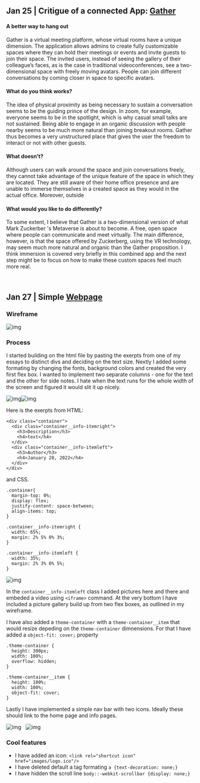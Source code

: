 ## Jan 25 | Critigue of a connected App: [Gather](https://www.gather.town)

#### A better way to hang out
Gather is a virtual meeting platform, whose virtual rooms have a unique dimension. The application allows admins to create fully customizable spaces where they can hold their meetings or events and invite guests to join their space. The invited users, instead of seeing the gallery of their colleague’s faces, as is the case in traditional videoconferences, see a two-dimensional space with freely moving avatars. People can join different conversations by coming closer in space to specific avatars.
&nbsp;

#### What do you think works?
The idea of physical proximity as being necessary to sustain a conversation seems to be the guiding prince of the design. In zoom, for example, everyone seems to be in the spotlight, which is why casual small talks are not sustained. Being able to engage in an organic discussion with people nearby seems to be much more natural than joining breakout rooms. Gather thus becomes a very unstructured place that gives the user the freedom to interact or not with other guests.
&nbsp;

#### What doesn't?
Although users can walk around the space and join conversations freely, they cannot take advantage of the unique feature of the space in which they are located. They are still aware of their home office presence and are unable to immerse themselves in a created space as they would in the actual office. Moreover, outside 
&nbsp;

#### What would you like to do differently?
To some extent, I believe that Gather is a two-dimensional version of what Mark Zuckerber 's Metaverse is about to become. A free, open space where people can communicate and meet virtually. The main difference, however, is that the space offered by Zuckerberg, using the VR technology, may seem much more natural and organic than the Gather proposition. I think immersion is covered very briefly in this combined app and the next step might be to focus on how to make these custom spaces feel much more real.

&nbsp;

## Jan 27 | Simple [Webpage](https://martapienkosz.github.io/connectionslab/Jan24/index.html)
### Wireframe
![img](https://github.com/martapienkosz/connectionslab/blob/main/Jan24/doc/6.jpg)
&nbsp;

### Process
I started building on the html file by pasting the exerpts from one of my essays to distinct divs and deciding on the text size. Nextly I added some formating by changing the fonts, background colors and created the very first flex box. I wanted to implement two separate columns - one for the text and the other for side notes. I hate when the text runs for the whole width of the screen and figured it would slit it up nicely.

![img](https://github.com/martapienkosz/connectionslab/blob/main/Jan24/doc/1.png)![img](https://github.com/martapienkosz/connectionslab/blob/main/Jan24/doc/2.png) 


Here is the exerpts from HTML:

```
<div class="container">
  <div class="container__info-itemright">
    <h3>Description</h3>
    <h4>text</h4>
  </div>
  <div class="container__info-itemleft">
    <h3>Author</h3>
    <h4>January 28, 2022</h4>
  </div>
</div>
```

and CSS.

```
.container{
  margin-top: 0%;
  display: flex;
  justify-content: space-between;
  align-items: top;
}

.container__info-itemright {
  width: 65%;
  margin: 2% 5% 0% 3%;
}

.container__info-itemleft {
  width: 35%;
  margin: 2% 3% 0% 5%;
}
```

![img](https://github.com/martapienkosz/connectionslab/blob/main/Jan24/doc/3.png) 

In the `container__info-itemleft` class I added pictures here and there and embeded a video using `<iframe>` command. At the very bottom I have included a picture gallery build up from two flex boxes, as outlined in my wireframe.

I have also added a `theme-container` with a `theme-container__item` that would resize depeding on the `theme-container` dimnensions. For that I have added a `object-fit: cover;` property

```
.theme-container {
  height: 300px;
  width: 100%;
  overflow: hidden;
}

.theme-container__item {
  height: 100%;
  width: 100%;
  object-fit: cover;
}
```

Lastly I have implemented a simple nav bar with two icons. Ideally these should link to the home page and info pages.

![img](https://github.com/martapienkosz/connectionslab/blob/main/Jan24/doc/4.png)
&nbsp;
![img](https://github.com/martapienkosz/connectionslab/blob/main/Jan24/doc/5.png) 
&nbsp;

### Cool features
- I have added an icon: `<link rel="shortcut icon" href="images/logo.ico"/>`
- I have deleted default a tag formating `a {text-decoration: none;}`
- I have hidden the scroll line `body::-webkit-scrollbar {display: none;}`
